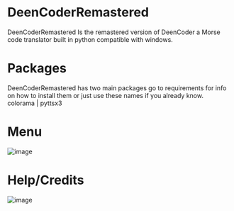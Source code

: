 # DeenCoderRemastered
DeenCoderRemastered Is the remastered version of DeenCoder a Morse code translator built in python compatible with windows. 
# Packages 
DeenCoderRemastered has two main packages go to requirements for info on how to install them or just use these names if you already know.
colorama | pyttsx3
# Menu
![image](https://user-images.githubusercontent.com/63617447/212583512-4198f8be-3405-4b53-b497-c34e3234037c.png)
# Help/Credits
![image](https://user-images.githubusercontent.com/63617447/212583585-d1fd241b-330f-4c08-88bd-7ef714805d50.png)
